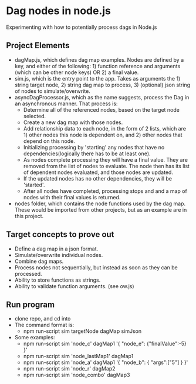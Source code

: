 # Dag nodes in node.js
Experimenting with how to potentially process dags in Node.js

## Project Elements
- dagMap.js, which defines dag map examples. Nodes are defined by a key, and either of the following: 1) function reference and arguments (which can be other node keys) OR 2) a final value.
- sim.js, which is the entry point to the app. Takes as arguments the 1) string target node, 2) string dag map to process, 3) (optional) json string of nodes to simulate/overwrite.
- asyncDagProcessor.js, which as the name suggests, process the Dag in an asynchronous manner. That process is:
  - Determine all of the referenced nodes, based on the target node selected.
  - Create a new dag map with those nodes.
  - Add relationship data to each node, in the form of 2 lists, which are 1) other nodes this node is dependent on, and 2) other nodes that depend on this node.
  - Initializing processing by 'starting' any nodes that have no dependencies(logically there has to be at least one).
  - As nodes complete processing they will have a final value. They are removed from the list of nodes to evaluate. The node then has its list of dependent nodes evaluated, and those nodes are updated.
  - If the updated nodes has no other dependencies, they will be 'started'.
  - After all nodes have completed, processing stops and and a map of nodes with their final values is returned.
- nodes folder, which contains the node functions used by the dag map. These would be imported from other projects, but as an example are in this project.

## Target concepts to prove out
- Define a dag map in a json format.
- Simulate/overwrite individual nodes.
- Combine dag maps.
- Process nodes not sequentially, but instead as soon as they can be processed.
- Ability to store functions as strings.
- Ability to validate function arguments. (see ow.js)

## Run program
- clone repo, and cd into
- The command format is:
  - npm run-script sim targetNode dagMap simJson
- Some examples:
  - npm run-script sim 'node_c' dagMap1 '{ "node_e": {"finalValue":-5} }'
  - npm run-script sim 'node_lastMap1' dagMap1
  - npm run-script sim 'node_a' dagMap1 '{ "node_b": { "args":["5"] } }'
  - npm run-script sim 'node_r' dagMap2
  - npm run-script sim 'node_combo' dagMap3
